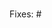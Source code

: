 # <!-- Please follow the guildeline - https://github.com/atlasmap/atlasmap/wiki/AtlasMap-Developer-Memo -->
Fixes: #
